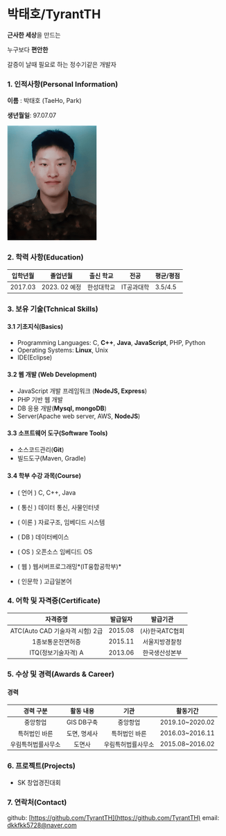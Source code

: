 # 박태호/TyrantTH

**근사한 세상**을 만드는

누구보다 **편안한**

갈증이 날때 필요로 하는 정수기같은 개발자

### 1. 인적사항(Personal Information)

**이름** : 박태호 (TaeHo, Park)

**생년월일**: 97.07.07

![박태호](./박태호.jpg)

### 2. 학력 사항(Education)

| 입학년월 | 졸업년월      | 출신 학교  | 전공       | 평균/평점 |
| -------- | ------------- | ---------- | ---------- | --------- |
| 2017.03  | 2023. 02 예정 | 한성대학교 | IT공과대학 | 3.5/4.5   |

### 3. 보유 기술(Tchnical Skills)

#### 3.1 기초지식(Basics)

- Programming Languages: C, **C++**, **Java**, **JavaScript**, PHP, Python
- Operating Systems: **Linux**, Unix
- IDE(Eclipse)

#### 3.2 웹 개발 (Web Development)

- JavaScript 개발 프레임워크 (**NodeJS, Express**)
- PHP 기반 웹 개발
- DB 응용 개발(**Mysql, mongoDB**)
- Server(Apache web server, AWS, **NodeJS**)

#### 3.3 소프트웨어 도구(Software Tools)

- 소스코드관리(**Git**)
- 빌드도구(Maven, Gradle)

#### 3.4 학부 수강 과목(Course)

- ( 언어 ) C, C++, Java
- ( 통신 ) 데이터 통신, 사물인터넷
- ( 이론 ) 자료구조, 임베디드 시스템
- ( DB ) 데이터베이스

- ( OS ) 오픈소스 임베디드 OS
- ( 웹 ) 웹서버프로그래밍*(IT융합공학부)*
- ( 인문학 ) 고급일본어

### 4. 어학 및 자격증(Certificate)

|            자격증명             | 발급일자 |    발급기관     |
| :-----------------------------: | :------: | :-------------: |
| ATC(Auto CAD 기술자격 시험) 2급 | 2015.08  | (사)한국ATC협회 |
|        1종보통운전면허증        | 2015.11  | 서울지방경찰청  |
|       ITQ(정보기술자격) A       | 2013.06  | 한국생산성본부  |

### 5. 수상 및 경력(Awards & Career)

#### 경력

|     경력 구분      |  활동 내용   |        기관        |    활동기간     |
| :----------------: | :----------: | :----------------: | :-------------: |
|      중앙항업      |  GIS DB구축  |      중앙항업      | 2019.10~2020.02 |
|   특허법인 바른    | 도면, 명세사 |   특허법인 바른    | 2016.03~2016.11 |
| 우림특허법률사무소 |    도면사    | 우림특허법률사무소 | 2015.08~2016.02 |

### 6. 프로젝트(Projects)

- SK 창업경진대회

### 7. 연락처(Contact)

github: [https://github.com/TyrantTH](https://github.com/TyrantTH)
email: [dkkfkk5728@naver.com](mailto:dkkfkk5728@naver.com)
